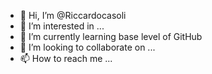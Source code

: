 - 👋 Hi, I’m @Riccardocasoli
- 👀 I’m interested in ...
- 🌱 I’m currently learning base level of GitHub
- 💞️ I’m looking to collaborate on ...
- 📫 How to reach me ...

<!---
Riccardocasoli/Riccardocasoli is a ✨ special ✨ repository because its `README.md` (this file) appears on your GitHub profile.
You can click the Preview link to take a look at your changes.
--->
